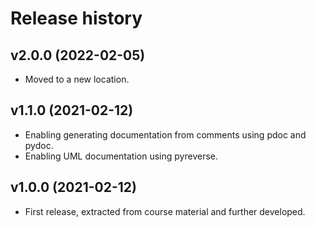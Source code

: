 Release history
========================



v2.0.0 (2022-02-05)
------------------------

* Moved to a new location.



v1.1.0 (2021-02-12)
------------------------

* Enabling generating documentation from comments using pdoc and pydoc.
* Enabling UML documentation using pyreverse.



v1.0.0 (2021-02-12)
------------------------

* First release, extracted from course material and further developed.
